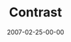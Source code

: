 ---
layout: message
category: message
series: "Kingdom"
title: "Contrast"
date: 2007-02-25-00-00
message_id: 30
audio: "http://s3.amazonaws.com/crossroads-media/media/legacy/mp3/Kingdom_02_Contrast_02-25-07_Tome.mp3"
audio-duration: "39:17"
flag: "N"
---